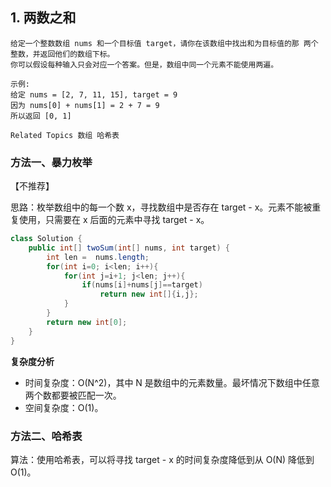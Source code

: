 ## 1. 两数之和

```
给定一个整数数组 nums 和一个目标值 target，请你在该数组中找出和为目标值的那 两个 整数，并返回他们的数组下标。 
你可以假设每种输入只会对应一个答案。但是，数组中同一个元素不能使用两遍。 

示例: 
给定 nums = [2, 7, 11, 15], target = 9
因为 nums[0] + nums[1] = 2 + 7 = 9
所以返回 [0, 1]

Related Topics 数组 哈希表 
```


### 方法一、暴力枚举

【不推荐】

思路：枚举数组中的每一个数 x，寻找数组中是否存在 target - x。元素不能被重复使用，只需要在 x 后面的元素中寻找 target - x。

```java
class Solution {
    public int[] twoSum(int[] nums, int target) {
        int len =  nums.length;
        for(int i=0; i<len; i++){
            for(int j=i+1; j<len; j++){
                if(nums[i]+nums[j]==target)
                    return new int[]{i,j};
            }
        }
        return new int[0];
    }
}
```

**复杂度分析**

* 时间复杂度：O(N^2)，其中 N 是数组中的元素数量。最坏情况下数组中任意两个数都要被匹配一次。
* 空间复杂度：O(1)。



### 方法二、哈希表

算法：使用哈希表，可以将寻找 target - x 的时间复杂度降低到从 O(N) 降低到 O(1)。




